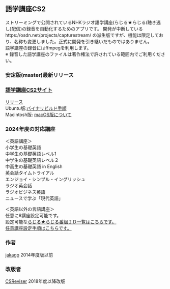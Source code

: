##  語学講座CS2
ストリーミングで公開されているNHKラジオ語学講座(らじる★らじる(聴き逃し)配信)の録音を自動化するためのアプリです。 開発が中断しているhttps://osdn.net/projects/capturestream/  の派生版ですが、機能は限定しており、名称も変更しました。正式に開発を引き継いだものではありません。                            
語学講座の録音にはffmpegを利用します。              
※ 録音した語学講座のファイルは著作権法で許されている範囲内でご利用ください。       
   
### 安定版(master)最新リリース  
### [語学講座CS2サイト](https://csreviser.github.io/CaptureStream2/)
[リリース](https://github.com/CSReviser/CaptureStream2/releases)    
Ubuntu版:[バイナリビルド手順](https://github.com/CSReviser/CS-English/wiki/ubuntuビルド手順)                          
Macintosh版: [macOS版について](https://github.com/CSReviser/CS-English/wiki/Macintosh%E7%89%88)                          

### 2024年度の対応講座            
＜英語講座＞  
小学生の基礎英語  
中学生の基礎英語レベル1  
中学生の基礎英語レベル２  
中高生の基礎英語 in English  
英会話タイムトライアル   
エンジョイ・シンプル・イングリッシュ        
ラジオ英会話  
ラジオビジネス英語   
ニュースで学ぶ「現代英語」        

＜英語以外の言語講座＞     
任意に8講座設定可能です。           
設定可能な[らじる★らじる番組ＩＤ一覧はこちらです。](https://csreviser.github.io/CaptureStream2/courses_name)                                 
[任意講座設定手順はこちらです。](https://csreviser.github.io/CaptureStream2/SETTING_COURSES)                 
     

### 作者  
[jakago](https://github.com/jakago) 2014年度版以前  
### 改版者  
[CSReviser](https://github.com/CSReviser) 2018年度以降改版    
    


